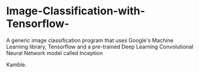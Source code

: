 # Image-Classification-with-Tensorflow-
A generic image classification program that uses Google's Machine Learning library, Tensorflow and a pre-trained Deep Learning Convolutional Neural Network model called Inception

Kamble.
